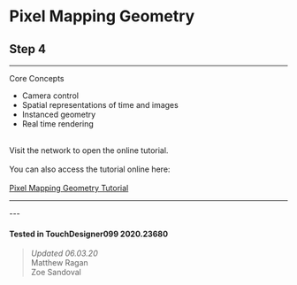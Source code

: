 <!DOCTYPE html>
<html>
<head>    
    <link rel="stylesheet" href="../../../assets/styles.css">
</head>
<body>

<h1>Pixel Mapping Geometry</h1>
<h2>Step 4</h2>
<hr>
<p>
Core Concepts
<ul>
    <li>Camera control</li>
    <li>Spatial representations of time and images</li>
    <li>Instanced geometry</li>
    <li>Real time rendering</li>
</ul>

<br>
Visit the network to open the online tutorial.<br><br>
You can also access the tutorial online here:<br><br>
<a href="http://matthewragan.com/2015/08/18/advanced-instancing-pixel-mapping-geometry-touchdesigner/">Pixel Mapping Geometry Tutorial</a>
</p> 

<hr>
---

#### Tested in TouchDesigner099 2020.23680 
>*Updated 06.03.20*  
Matthew Ragan  
Zoe Sandoval  